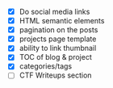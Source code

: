 - [x] Do social media links
- [x] HTML semantic elements
- [x] pagination on the posts
- [x] projects page template
- [x] ability to link thumbnail
- [x] TOC of blog & project
- [x] categories/tags
- [ ] CTF Writeups section